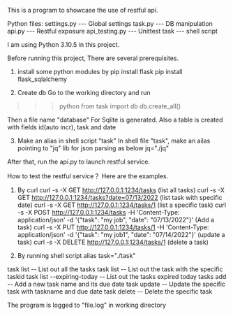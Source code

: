 This is a program to showcase the use of restful api.

Python files:
settings.py    ---   Global settings
task.py        ---   DB manipulation
api.py         ---   Restful exposure
api_testing.py ---   Unittest
task           ---   shell script

I am using Python 3.10.5 in this project.

Before running this project, There are several prerequisites.

1. install some python modules by
pip install flask
pip install flask_sqlalchemy

2. Create db
Go to the working directory and run

>>> python
>>> from task import db
>>> db.create_all()

Then a file name "database" For Sqlite is generated.
Also a table is created with fields id(auto incr), task and date

3. Make an alias in shell script "task"
In shell file "task", make an ailas pointing to "jq" lib for json parsing as below
jq="./jq"

After that, run the api.py to launch restful service.

How to test the restful service？ Here are the examples.
1. By curl
curl -s -X GET http://127.0.0.1:1234/tasks      (list all tasks)
curl -s -X GET http://127.0.0.1:1234/tasks?date=07/13/2022     (list task with specific date)
curl -s -X GET http://127.0.0.1:1234/tasks/1                    (list a specific task)
curl -s -X POST http://127.0.0.1:1234/tasks -H 'Content-Type: application/json'  -d '{"task": "my job", "date": "07/13/2022"}'        (Add a task)
curl -s -X PUT  http://127.0.0.1:1234/tasks/1 -H 'Content-Type: application/json'  -d '{"task": "my job1", "date": "07/14/2022"}'     (update a task)
curl -s -X DELETE http://127.0.0.1:1234/tasks/1           (delete a task)

2. By running shell script
alias task="./task"

task list   --  List out all the tasks
task list <taskid>    --  List out the task with the specific taskid
task list --expiring-today    --  List out the tasks expired today
tasks add <taskname> <date>    --  Add a new task name and its due date
task update <taskid>  <taskname> <date>    --  Update the specific task with taskname and due date
task delete <taskid>     --  Delete the specific task


The program is logged to "file.log" in working directory